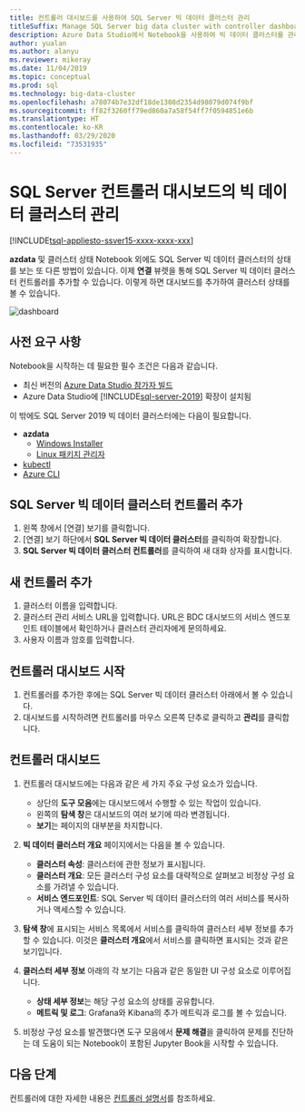 ```yaml
---
title: 컨트롤러 대시보드를 사용하여 SQL Server 빅 데이터 클러스터 관리
titleSuffix: Manage SQL Server big data cluster with controller dashboard
description: Azure Data Studio에서 Notebook을 사용하여 빅 데이터 클러스터를 관리하고 문제를 해결합니다.
author: yualan
ms.author: alanyu
ms.reviewer: mikeray
ms.date: 11/04/2019
ms.topic: conceptual
ms.prod: sql
ms.technology: big-data-cluster
ms.openlocfilehash: a78074b7e32df18de1308d2354d98079d074f9bf
ms.sourcegitcommit: ff82f3260ff79ed860a7a58f54ff7f0594851e6b
ms.translationtype: HT
ms.contentlocale: ko-KR
ms.lasthandoff: 03/29/2020
ms.locfileid: "73531935"
---
```

# <a name="manage-big-data-clusters-for-sql-server-controller-dashboard"></a>SQL Server 컨트롤러 대시보드의 빅 데이터 클러스터 관리

[!INCLUDE[tsql-appliesto-ssver15-xxxx-xxxx-xxx](../includes/tsql-appliesto-ssver15-xxxx-xxxx-xxx.md)]

**azdata** 및 클러스터 상태 Notebook 외에도 SQL Server 빅 데이터 클러스터의 상태를 보는 또 다른 방법이 있습니다. 이제 **연결** 뷰렛을 통해 SQL Server 빅 데이터 클러스터 컨트롤러를 추가할 수 있습니다. 이렇게 하면 대시보드를 추가하여 클러스터 상태를 볼 수 있습니다.

![dashboard](media/manage-with-controller-dashboard/controller-dashboard.png)
## <a name="prerequisites"></a>사전 요구 사항

Notebook을 시작하는 데 필요한 필수 조건은 다음과 같습니다.

* 최신 버전의 [Azure Data Studio 참가자 빌드](https://docs.microsoft.com/sql/big-data-cluster/deploy-big-data-tools?view=sqlallproducts-download-and-install-azure-data-studio-sql-server-2019-release-candidate-rc)
* Azure Data Studio에 [!INCLUDE[sql-server-2019](../includes/sssqlv15-md.md)] 확장이 설치됨

이 밖에도 SQL Server 2019 빅 데이터 클러스터에는 다음이 필요합니다.

* **azdata**
    - [Windows Installer](deploy-install-azdata-installer.md)
    - [Linux 패키지 관리자](deploy-install-azdata-linux-package.md)
* [kubectl](https://kubernetes.io/docs/tasks/tools/install-kubectl/#install-kubectl-binary-using-native-package-management)
* [Azure CLI](/cli/azure/install-azure-cli)

## <a name="add-sql-server-big-data-cluster-controller"></a>SQL Server 빅 데이터 클러스터 컨트롤러 추가

1. 왼쪽 창에서 [연결] 보기를 클릭합니다.
2. [연결] 보기 하단에서 **SQL Server 빅 데이터 클러스터**를 클릭하여 확장합니다.
3. **SQL Server 빅 데이터 클러스터 컨트롤러**를 클릭하여 새 대화 상자를 표시합니다.

## <a name="add-new-controller"></a>새 컨트롤러 추가

1. 클러스터 이름을 입력합니다.
2. 클러스터 관리 서비스 URL을 입력합니다. URL은 BDC 대시보드의 서비스 엔드포인트 테이블에서 확인하거나 클러스터 관리자에게 문의하세요.
3. 사용자 이름과 암호를 입력합니다.

## <a name="launch-controller-dashboard"></a>컨트롤러 대시보드 시작

1. 컨트롤러를 추가한 후에는 SQL Server 빅 데이터 클러스터 아래에서 볼 수 있습니다.
2. 대시보드를 시작하려면 컨트롤러를 마우스 오른쪽 단추로 클릭하고 **관리**를 클릭합니다.

## <a name="controller-dashboard"></a>컨트롤러 대시보드

1. 컨트롤러 대시보드에는 다음과 같은 세 가지 주요 구성 요소가 있습니다.

    - 상단의 **도구 모음**에는 대시보드에서 수행할 수 있는 작업이 있습니다.
    - 왼쪽의 **탐색 창**은 대시보드의 여러 보기에 따라 변경됩니다.
    - **보기**는 페이지의 대부분을 차지합니다.

2. **빅 데이터 클러스터 개요** 페이지에서는 다음을 볼 수 있습니다.

    - **클러스터 속성**: 클러스터에 관한 정보가 표시됩니다.
    - **클러스터 개요**: 모든 클러스터 구성 요소를 대략적으로 살펴보고 비정상 구성 요소를 가려낼 수 있습니다.
    - **서비스 엔드포인트**: SQL Server 빅 데이터 클러스터의 여러 서비스를 복사하거나 액세스할 수 있습니다.

3. **탐색 창**에 표시되는 서비스 목록에서 서비스를 클릭하여 클러스터 세부 정보를 추가할 수 있습니다. 이것은 **클러스터 개요**에서 서비스를 클릭하면 표시되는 것과 같은 보기입니다.

4. **클러스터 세부 정보** 아래의 각 보기는 다음과 같은 동일한 UI 구성 요소로 이루어집니다.

    - **상태 세부 정보**는 해당 구성 요소의 상태를 공유합니다.
    - **메트릭 및 로그**: Grafana와 Kibana의 추가 메트릭과 로그를 볼 수 있습니다.

1. 비정상 구성 요소를 발견했다면 도구 모음에서 **문제 해결**을 클릭하여 문제를 진단하는 데 도움이 되는 Notebook이 포함된 Jupyter Book을 시작할 수 있습니다.

## <a name="next-steps"></a>다음 단계

컨트롤러에 대한 자세한 내용은 [컨트롤러 설명서](concept-controller.md)를 참조하세요.